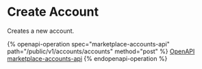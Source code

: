 # Create Account

Creates a new account.

{% openapi-operation spec="marketplace-accounts-api" path="/public/v1/accounts/accounts" method="post" %}
[OpenAPI marketplace-accounts-api](https://api.platform.softwareone.com/public/v1/accounts/openapi.json)
{% endopenapi-operation %}
